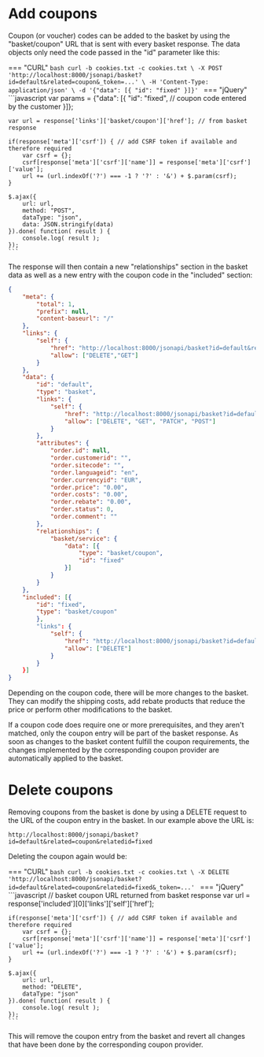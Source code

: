# Add coupons

Coupon (or voucher) codes can be added to the basket by using the "basket/coupon" URL that is sent with every basket response. The data objects only need the code passed in the "id" parameter like this:

=== "CURL"
    ```bash
    curl -b cookies.txt -c cookies.txt \
    -X POST 'http://localhost:8000/jsonapi/basket?id=default&related=coupon&_token=...' \
    -H 'Content-Type: application/json' \
    -d '{"data": [{
        "id": "fixed"
    }]}'
    ```
=== "jQuery"
    ```javascript
    var params = {"data": [{
        "id": "fixed", // coupon code entered by the customer
    }]};

    var url = response['links']['basket/coupon']['href']; // from basket response

    if(response['meta']['csrf']) { // add CSRF token if available and therefore required
        var csrf = {};
        csrf[response['meta']['csrf']['name']] = response['meta']['csrf']['value'];
        url += (url.indexOf('?') === -1 ? '?' : '&') + $.param(csrf);
    }

    $.ajax({
        url: url,
        method: "POST",
        dataType: "json",
        data: JSON.stringify(data)
    }).done( function( result ) {
        console.log( result );
    });
    ```

The response will then contain a new "relationships" section in the basket data as well as a new entry with the coupon code in the "included" section:

```json
{
    "meta": {
        "total": 1,
        "prefix": null,
        "content-baseurl": "/"
    },
    "links": {
        "self": {
            "href": "http://localhost:8000/jsonapi/basket?id=default&related=coupon",
            "allow": ["DELETE","GET"]
        }
    },
    "data": {
        "id": "default",
        "type": "basket",
        "links": {
            "self": {
                "href": "http://localhost:8000/jsonapi/basket?id=default",
                "allow": ["DELETE", "GET", "PATCH", "POST"]
            }
        },
        "attributes": {
            "order.id": null,
            "order.customerid": "",
            "order.sitecode": "",
            "order.languageid": "en",
            "order.currencyid": "EUR",
            "order.price": "0.00",
            "order.costs": "0.00",
            "order.rebate": "0.00",
            "order.status": 0,
            "order.comment": ""
        },
        "relationships": {
            "basket/service": {
                "data": [{
                    "type": "basket/coupon",
                    "id": "fixed"
                }]
            }
        }
    },
    "included": [{
        "id": "fixed",
        "type": "basket/coupon"
        },
        "links": {
            "self": {
                "href": "http://localhost:8000/jsonapi/basket?id=default&related=coupon&relatedid=fixed",
                "allow": ["DELETE"]
            }
        }
    }]
}
```

Depending on the coupon code, there will be more changes to the basket. They can modify the shipping costs, add rebate products that reduce the price or perform other modifications to the basket.

If a coupon code does require one or more prerequisites, and they aren't matched, only the coupon entry will be part of the basket response. As soon as changes to the basket content fulfill the coupon requirements, the changes implemented by the corresponding coupon provider are automatically applied to the basket.

# Delete coupons

Removing coupons from the basket is done by using a DELETE request to the URL of the coupon entry in the basket. In our example above the URL is:

```
http://localhost:8000/jsonapi/basket?id=default&related=coupon&relatedid=fixed
```

Deleting the coupon again would be:


=== "CURL"
    ```bash
    curl -b cookies.txt -c cookies.txt \
    -X DELETE 'http://localhost:8000/jsonapi/basket?id=default&related=coupon&relatedid=fixed&_token=...'
    ```
=== "jQuery"
    ```javascript
    // basket coupon URL returned from basket response
    var url = response['included'][0]['links']['self']['href'];

    if(response['meta']['csrf']) { // add CSRF token if available and therefore required
        var csrf = {};
        csrf[response['meta']['csrf']['name']] = response['meta']['csrf']['value'];
        url += (url.indexOf('?') === -1 ? '?' : '&') + $.param(csrf);
    }

    $.ajax({
        url: url,
        method: "DELETE",
        dataType: "json"
    }).done( function( result ) {
        console.log( result );
    });
    ```

This will remove the coupon entry from the basket and revert all changes that have been done by the corresponding coupon provider.
